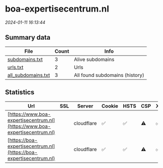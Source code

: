 # boa-expertisecentrum.nl
*2024-01-11 16:13:44*
## Summary data
| File       | Count | Info |
|------------|-------|------|
|[subdomains.txt](/data/boa-expertisecentrum.nl/subdomains.txt)|3|Alive subdomains|
|[urls.txt](/data/boa-expertisecentrum.nl/urls.txt)|2|Urls|
|[all_subdomains.txt](/data/boa-expertisecentrum.nl/all_subdomains.txt)|3|All found subdomains (history)|
## Statistics
| Url | SSL | Server | Cookie | HSTS | CSP | XFO | XXP | RP | Tech |Title |
|------------|-------|------|------|------|------|------|------|------|------|------|
|[https://www.boa-expertisecentrum.nl](https://www.boa-expertisecentrum.nl)| |cloudflare|:white_check_mark: |:white_check_mark: |:warning: |:white_check_mark: |:white_check_mark: |:white_check_mark: |Cloudflare HSTS...||
|[https://boa-expertisecentrum.nl](https://boa-expertisecentrum.nl)| |cloudflare|:white_check_mark: |:white_check_mark: |:warning: |:white_check_mark: |:white_check_mark: |:white_check_mark: |Apache Tomcat Cl...|boa-expertisecen...|